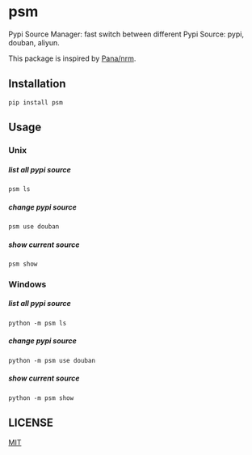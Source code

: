 # psm

Pypi Source Manager: fast switch between different Pypi Source: pypi, douban, aliyun.


This package is inspired by [Pana/nrm](https://github.com/Pana/nrm).

## Installation

```
pip install psm
```


## Usage

### Unix

##### list all pypi source

```
psm ls
```

##### change pypi source

```
psm use douban
```

##### show current source

```
psm show
```
### Windows 

##### list all pypi source

```
python -m psm ls
```

##### change pypi source

```
python -m psm use douban
```

##### show current source

```
python -m psm show
```

## LICENSE

[MIT](LICENSE)
